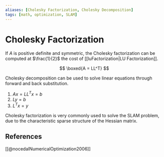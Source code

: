 ```yaml
---
aliases: [Cholesky Factorization, Cholesky Decomposition]
tags: [math, optimization, SLAM]
---
```

# Cholesky Factorization

If $A$ is positive definite and symmetric, the Cholesky factorization can be computed at $\frac{1}{2}$ the cost of [[luFactorization|LU Factorization]].

$$
\boxed{A = LL^T}
$$

Cholesky decomposition can be used to solve linear equations through forward and back substitution.

1. $Ax = LL^Tx = b$
2. $Ly = b$
3. $L^Tx = y$

Cholesky factorization is very commonly used to solve the SLAM problem, due to the characteristic sparse structure of the Hessian matrix.

## References

[[@nocedalNumericalOptimization2006]]
